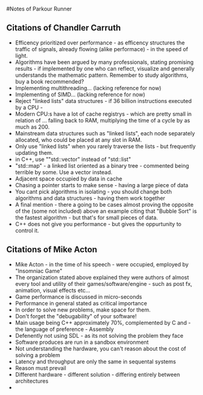 #Notes of Parkour Runner

## Citations of Chandler Carruth
- Efficency prioritized over performance - as efficency structures the traffic of signals, already flowing (alike performace) - in the speed of light. 
- Algorithms have been argued by many professionals, stating promising results - if implemented by one who
can reflect, visualize and generally understands the mathematic pattern. Remember to study algorithms, buy a book recommended?
- Implementing multithreading... (lacking reference for now)
- Implementing of SIMD... (lacking reference for now)
- Reject "linked lists" data structures - if 36 billion instructions executed by a CPU - 
- Modern CPU:s have a lot of cache registrys - which are pretty small in relation of ... falling back to RAM, multiplying the time of a cycle by as much as 200. 
- Mainstream data structures such as "linked lists", each node separately allocated, who could be placed at any slot in RAM.
- Only use "linked lists" when you rarely traverse the lists - but frequently updating them.
- in C++, use ""std::vector" instead of "std::list"
- "std::map" - a linked list oriented as a binary tree - commented being terrible by some. Use a vector instead. 
- Adjacent space occupied by data in cache
- Chasing a pointer starts to make sense - having a large piece of data
- You cant pick algorithms in isolating - you should change both algorithms and data structures - having them work together
- A final mention - there a going to be cases almost proving the opposite of the (some not included) above an example citing that "Bubble Sort" is the fastest algorithm - but that's for small pieces of data.
- C++ does not give you performance - but gives the oppurtunity to control it.

## Citations of Mike Acton
- Mike Acton - in the time of his speech - were occupied, employed by "Insomniac Game"
- The organization stated above explained they were authors of almost every tool and utility of their games/software/engine - such as post fx, animation, visual effects etc...
- Game performance is discussed in micro-seconds
- Performance in general stated as critical importance
- In order to solve new problems, make space for them.
- Don't forget the "debugability" of your software!
- Main usage being C++ approximately 70%, complemented by C and - the language of preference - Assembly
- Defenently not using SDL - as its not solving the problem they face
- Software produces are run in a sandbox environment
- Not understanding the hardware, you can't reason about the cost of solving a problem
- Latency and throughput are only the same in sequental systems
- Reason must prevail
- Different hardware - different solution - differing entirely between architectures
- 
